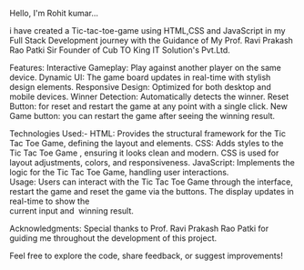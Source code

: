 Hello, I'm Rohit kumar...

i have created a Tic-tac-toe-game using HTML,CSS and JavaScript in my Full Stack Development journey with the Guidance of My Prof. Ravi Prakash Rao Patki Sir Founder of Cub TO King IT Solution's Pvt.Ltd.

Features: 
        Interactive Gameplay: Play against another player on the same device. 
        Dynamic UI: The game board updates in real-time with stylish design elements.
        Responsive Design: Optimized for both desktop and mobile devices.
        Winner Detection: Automatically detects the winner.
        Reset Button: for reset and restart the game at any point with a single click. 
        New Game button: you can restart the game after seeing the winning result.
        
Technologies Used:-
             HTML: Provides the structural framework for the Tic Tac Toe Game, defining the layout and elements. 
             CSS:  Adds styles to the  Tic Tac Toe Game , ensuring it looks clean and modern. CSS is used for layout adjustments, colors, and responsiveness.
             JavaScript: Implements the logic for the  Tic Tac Toe Game, handling user interactions.            
Usage:  Users can interact with the  Tic Tac Toe Game through the interface, restart the game and reset the game via the buttons. The display updates in real-time to show the  
        current input and  winning result.

      
Acknowledgments: Special thanks to Prof. Ravi Prakash Rao Patki for guiding me throughout the development of this project.

Feel free to explore the code, share feedback, or suggest improvements!
